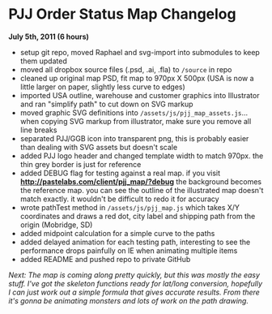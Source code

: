 # PJJ Order Status Map Changelog

**July 5th, 2011 (6 hours)**

- setup git repo, moved Raphael and svg-import into submodules to keep them updated
- moved all dropbox source files (.psd, .ai, .fla) to `/source` in repo
- cleaned up original map PSD, fit map to 970px X 500px (USA is now a little larger on paper, slightly less curve to edges)
- imported USA outline, warehouse and customer graphics into Illustrator and ran "simplify path" to cut down on SVG markup
- moved graphic SVG definitions into `/assets/js/pjj_map_assets.js`... when copying SVG markup from illustrator, make sure you remove all line breaks
- separated PJJ/GGB icon into transparent png, this is probably easier than dealing with SVG assets but doesn't scale
- added PJJ logo header and changed template width to match 970px. the thin grey border is just for reference
- added DEBUG flag for testing against a real map. if you visit **http://pastelabs.com/client/pjj_map/?debug** the background becomes the reference map. you can see the outline of the illustrated map doesn't match exactly. it wouldn't be difficult to redo it for accuracy
- wrote pathTest method in `/assets/js/pjj_map.js` which takes X/Y coordinates and draws a red dot, city label and shipping path from the origin (Mobridge, SD)
- added midpoint calculation for a simple curve to the paths
- added delayed animation for each testing path, interesting to see the performance drops painfully on IE when animating multiple items
- added README and pushed repo to private GitHub

_Next:
The map is coming along pretty quickly, but this was mostly the easy stuff. I've got the skeleton functions ready for lat/long conversion, hopefully I can just work out a simple formula that gives accurate results. From there it's gonna be animating monsters and lots of work on the path drawing._






